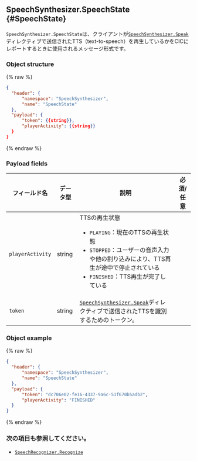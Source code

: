 ## SpeechSynthesizer.SpeechState {#SpeechState}
`SpeechSynthesizer.SpeechState`は、クライアントが[`SpeechSynthesizer.Speak`](/Develop/References/MessageInterfaces/SpeechSynthesizer.md#Speak)ディレクティブで送信されたTTS（text-to-speech）を再生しているかをCICにレポートするときに使用されるメッセージ形式です。

### Object structure
{% raw %}
```json
{
  "header": {
      "namespace": "SpeechSynthesizer",
      "name": "SpeechState"
  },
  "payload": {
      "token": {{string}},
      "playerActivity": {{string}}
  }
}
```
{% endraw %}

### Payload fields

| フィールド名       | データ型    | 説明                     | 必須/任意 |
|---------------|---------|-----------------------------|:---------:|
| `playerActivity` | string | TTSの再生状態<ul><li><code>PLAYING</code>：現在のTTSの再生状態</li><li><code>STOPPED</code>：ユーザーの音声入力や他の割り込みにより、TTS再生が途中で停止されている</li><li><code>FINISHED</code>：TTS再生が完了している</li></ul>     |      |
| `token`          | string | [`SpeechSynthesizer.Speak`](/Develop/References/MessageInterfaces/SpeechSynthesizer.md#Speak)ディレクティブで送信されたTTSを識別するためのトークン。  |      |

### Object example
{% raw %}
```json
{
  "header": {
      "namespace": "SpeechSynthesizer",
      "name": "SpeechState"
  },
  "payload": {
      "token": "dc706e02-fe16-4337-9a6c-51f670b5adb2",
      "playerActivity": "FINISHED"
  }
}
```
{% endraw %}

### 次の項目も参照してください。
* [`SpeechRecognizer.Recognize`](/Develop/References/MessageInterfaces/SpeechRecognizer.md#Recognize)
